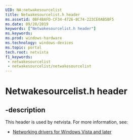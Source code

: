 ```yaml
---
UID: NA:netwakesourcelist
title: Netwakesourcelist.h header
ms.assetid: 0BF4BAFD-CF34-4726-8C74-223CE0AB5BF5
ms.date: 09/20/2019
keywords: ["Netwakesourcelist.h header"]
ms.keywords: 
ms.prod: windows-hardware
ms.technology: windows-devices
ms.topic: portal
tech.root: netvista
f1_keywords:
 - netwakesourcelist
 - netwakesourcelist/netwakesourcelist
---
```


# Netwakesourcelist.h header


## -description

This header is used by netvista. For more information, see:

- [Networking drivers for Windows Vista and later](../_netvista/index.md)

